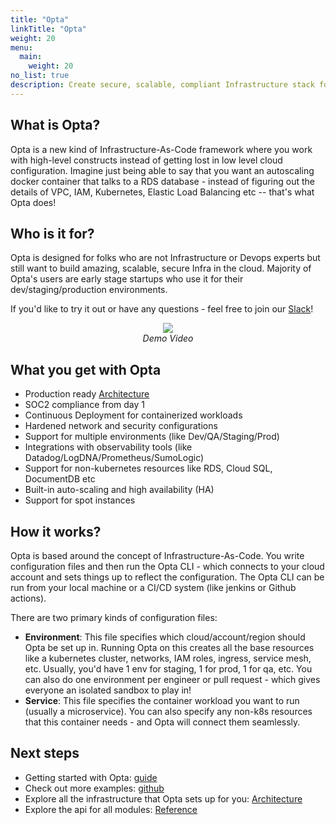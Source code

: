 ```yaml
---
title: "Opta"
linkTitle: "Opta"
weight: 20
menu:
  main:
    weight: 20
no_list: true
description: Create secure, scalable, compliant Infrastructure stack for your startup in less than an hour.
---
```


## What is Opta?

Opta is a new kind of Infrastructure-As-Code framework where you work with high-level constructs
instead of getting lost in low level cloud configuration. Imagine just being able to say that you want
an autoscaling docker container that talks to a RDS database - instead of figuring out the details of VPC,
IAM, Kubernetes, Elastic Load Balancing etc -- that's what Opta does!

## Who is it for?

Opta is designed for folks who are not Infrastructure or Devops experts but still want to build amazing,
scalable, secure Infra in the cloud. Majority of Opta's users are early stage startups who use it for their
dev/staging/production environments.

If you'd like to try it out or have any questions - feel free to join our [Slack](https://slack.opta.dev/)!

<p align="center">
  <a href="https://www.youtube.com/watch?v=nja_EfpGexE"><img src="https://img.youtube.com/vi/nja_EfpGexE/0.jpg"></a>
  </br>
  <span><i>Demo Video</i></span>
  
</p>

## What you get with Opta

- Production ready [Architecture](https://docs.opta.dev/architecture/aws/)
- SOC2 compliance from day 1
- Continuous Deployment for containerized workloads
- Hardened network and security configurations
- Support for multiple environments (like Dev/QA/Staging/Prod)
- Integrations with observability tools (like Datadog/LogDNA/Prometheus/SumoLogic)
- Support for non-kubernetes resources like RDS, Cloud SQL, DocumentDB etc
- Built-in auto-scaling and high availability (HA)
- Support for spot instances

## How it works?

Opta is based around the concept of Infrastructure-As-Code. You write configuration files and then run the Opta CLI -
which connects to your cloud account and sets things up to reflect the configuration. The Opta CLI can be run from your local machine or a CI/CD system (like jenkins or Github actions).

There are two primary kinds of configuration files:

- **Environment**: This file specifies which cloud/account/region should Opta be set up in. Running Opta on this creates all the
  base resources like a kubernetes cluster, networks, IAM roles, ingress, service mesh, etc. Usually, you'd have 1 env for staging, 1 for
  prod, 1 for qa, etc. You can also do one environment per engineer or pull request - which gives everyone an isolated sandbox to play in!
- **Service**: This file specifies the container workload you want to run (usually a microservice). You can also specify any non-k8s
  resources that this container needs - and Opta will connect them seamlessly.


## Next steps

- Getting started with Opta: [guide](/getting-started)
- Check out more examples: [github](https://github.com/run-x/opta/tree/main/examples)
- Explore all the infrastructure that Opta sets up for you: [Architecture](/architecture/aws/)
- Explore the api for all modules: [Reference](/reference/)
